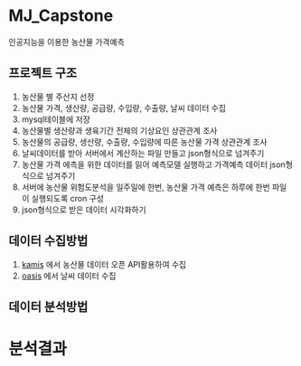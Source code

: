 # MJ_Capstone
인공지능을 이용한 농산물 가격예측

## 프로젝트 구조
1. 농산물 별 주산지 선정
2. 농산물 가격, 생산량, 공급량, 수입량, 수출량, 날씨 데이터 수집
3. mysql테이블에 저장
4. 농산물별 생산량과 생육기간 전체의 기상요인 상관관계 조사
5. 농산물의 공급량, 생산량, 수출량, 수입량에 따른 농산물 가격 상관관계 조사
6. 날씨데이터를 받아 서버에서 계산하는 파일 만들고 json형식으로 넘겨주기
7. 농산물 가격 에측을 위한 데이터를 읽어 예측모델 실행하고 가격예측 데이터 json형식으로 넘겨주기
8. 서버에 농산물 위험도분석을 일주일에 한번, 농산물 가격 예측은 하루에 한번 파일이 실행되도록 cron 구성
9. json형식으로 받은 데이터 시각화하기

## 데이터 수집방법
1. [kamis](https://www.kamis.or.kr/customer/reference/openapi_list.do) 에서 농산물 데이터 오픈 API활용하여 수집
2. [oasis](http://oasis.krei.re.kr/basicInfo/etc/kma.do) 에서 날씨 데이터 수집

## 데이터 분석방법


# 분석결과

